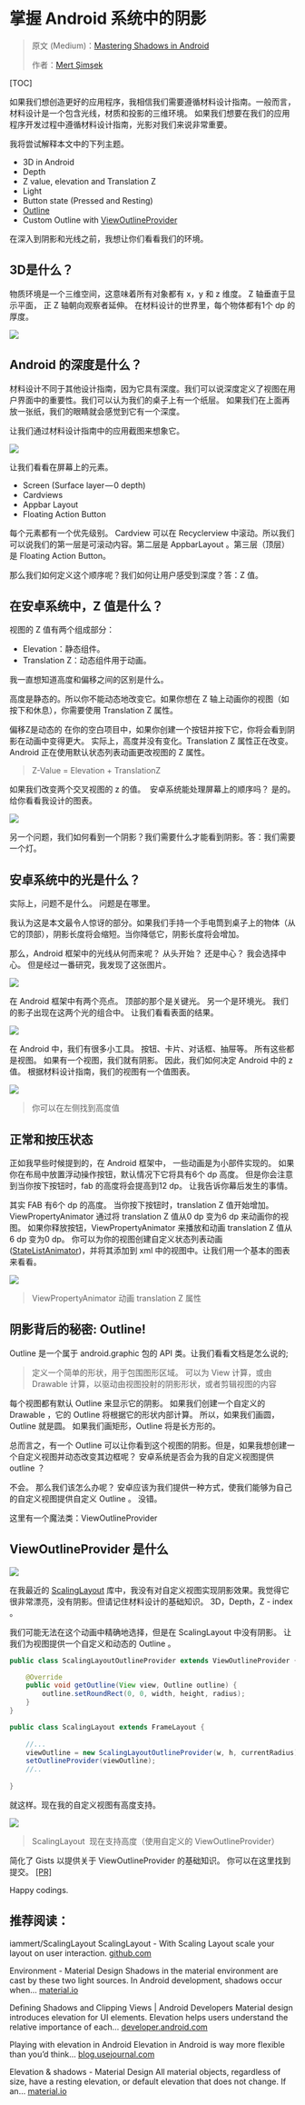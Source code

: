 # 掌握 Android 系统中的阴影

> 原文 (Medium)：[Mastering Shadows in Android](https://android.jlelse.eu/mastering-shadows-in-android-e883ad2c9d5b)
>
> 作者：[Mert Şimşek](https://android.jlelse.eu/@iammert?source=post_header_lockup)

[TOC]

如果我们想创造更好的应用程序，我相信我们需要遵循材料设计指南。一般而言，材料设计是一个包含光线，材质和投影的三维环境。 如果我们想要在我们的应用程序开发过程中遵循材料设计指南，光影对我们来说非常重要。

我将尝试解释本文中的下列主题。

- 3D in Android
- Depth
- Z value, elevation and Translation Z
- Light
- Button state (Pressed and Resting)
- [Outline](https://developer.android.com/reference/android/graphics/Outline.html)
- Custom Outline with [ViewOutlineProvider](https://developer.android.com/reference/android/view/ViewOutlineProvider.html)

在深入到阴影和光线之前，我想让你们看看我们的环境。 

## 3D是什么？

物质环境是一个三维空间，这意味着所有对象都有 x，y 和 z 维度。 Z 轴垂直于显示平面， 正 Z 轴朝向观察者延伸。 在材料设计的世界里，每个物体都有1个 dp 的厚度。

![](https://ws3.sinaimg.cn/large/006tKfTcgy1frowccpy8yj30m80e13z4.jpg)

## Android 的深度是什么？

材料设计不同于其他设计指南，因为它具有深度。我们可以说深度定义了视图在用户界面中的重要性。我们可以认为我们的桌子上有一个纸层。 如果我们在上面再放一张纸，我们的眼睛就会感觉到它有一个深度。 

让我们通过材料设计指南中的应用截图来想象它。

![](https://ws2.sinaimg.cn/large/006tKfTcgy1frowchsdznj31jk0mzdmh.jpg)

让我们看看在屏幕上的元素。

- Screen (Surface layer — 0 depth) 
- Cardviews 
- Appbar Layout 
- Floating Action Button 

每个元素都有一个优先级别。 Cardview 可以在 Recyclerview 中滚动。所以我们可以说我们的第一层是可滚动内容。第二层是 AppbarLayout 。第三层（顶层）是 Floating Action Button。

那么我们如何定义这个顺序呢？我们如何让用户感受到深度？答：Z 值。

## 在安卓系统中，Z 值是什么？

视图的 Z 值有两个组成部分：

- Elevation：静态组件。 
- Translation Z：动态组件用于动画。

我一直想知道高度和偏移之间的区别是什么。 

高度是静态的。所以你不能动态地改变它。如果你想在 Z 轴上动画你的视图（如按下和休息），你需要使用 Translation Z 属性。

偏移Z是动态的 在你的空白项目中，如果你创建一个按钮并按下它，你将会看到阴影在动画中变得更大。 实际上，高度并没有变化。Translation Z 属性正在改变。 Android 正在使用默认状态列表动画更改视图的 Z 属性。

> Z-Value = Elevation + TranslationZ

如果我们改变两个交叉视图的 z 的值。   安卓系统能处理屏幕上的顺序吗？ 是的。给你看看我设计的图表。 

![](https://ws2.sinaimg.cn/large/006tKfTcgy1frowcl7cjnj30rs0fhdgx.jpg)

另一个问题，我们如何看到一个阴影？我们需要什么才能看到阴影。答：我们需要一个灯。

## 安卓系统中的光是什么？

实际上，问题不是什么。 问题是在哪里。 

我认为这是本文最令人惊讶的部分。如果我们手持一个手电筒到桌子上的物体（从它的顶部），阴影长度将会缩短。当你降低它，阴影长度将会增加。

那么，Android 框架中的光线从何而来呢？ 从头开始？ 还是中心？ 我会选择中心。 但是经过一番研究，我发现了这张图片。 

![](https://ws2.sinaimg.cn/large/006tKfTcgy1frowcnqrzyj30m80euq34.jpg)

在 Android 框架中有两个亮点。 顶部的那个是关键光。 另一个是环境光。 我们的影子出现在这两个光的组合中。 让我们看看表面的结果。 

![](https://ws3.sinaimg.cn/large/006tKfTcgy1frowcqi1boj30xk0cot8p.jpg)

在 Android 中，我们有很多小工具。 按钮、卡片、对话框、抽屉等。 所有这些都是视图。 如果有一个视图，我们就有阴影。 因此，我们如何决定 Android 中的 z 值。 根据材料设计指南，我们的视图有一个值图表。 

![](https://ws1.sinaimg.cn/large/006tKfTcgy1frowctljycj31jk0mzwgy.jpg)

> 你可以在左侧找到高度值

## 正常和按压状态

正如我早些时候提到的，在 Android 框架中， 一些动画是为小部件实现的。 如果你在布局中放置浮动操作按钮，默认情况下它将具有6个 dp 高度。 但是你会注意到当你按下按钮时，fab 的高度将会提高到12 dp。 让我告诉你幕后发生的事情。

其实 FAB 有6个 dp 的高度。 当你按下按钮时，translation Z 值开始增加。 ViewPropertyAnimator 通过将 translation Z 值从0 dp 变为6 dp 来动画你的视图。 如果你释放按钮，ViewPropertyAnimator 来播放和动画  translation Z 值从6 dp 变为0  dp。 你可以为你的视图创建自定义状态列表动画([StateListAnimator](https://developer.android.com/reference/android/animation/StateListAnimator))，并将其添加到 xml 中的视图中。让我们用一个基本的图表来看看。 

![](https://ws2.sinaimg.cn/large/006tKfTcgy1frowcwwvg7j31jk0nb0vw.jpg)

> ViewPropertyAnimator 动画 translation Z 属性

## 阴影背后的秘密: Outline!

Outline 是一个属于 android.graphic 包的 API 类。让我们看看文档是怎么说的; 

> 定义一个简单的形状，用于包围图形区域。 可以为 View 计算，或由 Drawable 计算，以驱动由视图投射的阴影形状，或者剪辑视图的内容 

每个视图都有默认 Outline 来显示它的阴影。 如果我们创建一个自定义的 Drawable ，它的 Outline 将根据它的形状内部计算。 所以，如果我们画圆，Outline 就是圆。 如果我们画矩形，Outline 将是长方形的。 

总而言之，有一个 Outline 可以让你看到这个视图的阴影。但是，如果我想创建一个自定义视图并动态改变其边框呢？ 安卓系统是否会为我的自定义视图提供 outline ？

不会。 那么我们该怎么办呢？ 安卓应该为我们提供一种方式，使我们能够为自己的自定义视图提供自定义 Outline 。 没错。 

这里有一个魔法类：ViewOutlineProvider

## ViewOutlineProvider 是什么

![](https://cdn-images-1.medium.com/max/600/1*ppe2F4ofnwWan2Z_tHwKLw.gif)

在我最近的 [ScalingLayout](https://github.com/iammert/ScalingLayout) 库中，我没有对自定义视图实现阴影效果。我觉得它很非常漂亮，没有阴影。但请记住材料设计的基础知识。 3D，Depth，Z - index 。

我们可能无法在这个动画中精确地选择，但是在 ScalingLayout 中没有阴影。 让我们为视图提供一个自定义和动态的 Outline 。 

```java
public class ScalingLayoutOutlineProvider extends ViewOutlineProvider {

    @Override
    public void getOutline(View view, Outline outline) {
        outline.setRoundRect(0, 0, width, height, radius);
    }
}
```

```java
public class ScalingLayout extends FrameLayout {
    
    //...
    viewOutline = new ScalingLayoutOutlineProvider(w, h, currentRadius);
    setOutlineProvider(viewOutline);
    //..
    
}
```

就这样。现在我的自定义视图有高度支持。

![](https://ws4.sinaimg.cn/large/006tKfTcgy1frowetinohj31jk0efdhe.jpg)

> ScalingLayout  现在支持高度（使用自定义的 ViewOutlineProvider）

简化了 Gists 以提供关于 ViewOutlineProvider 的基础知识。 你可以在这里找到提交。 [[PR]](https://github.com/iammert/ScalingLayout/commit/6cfd01f5f4e9c867f3555e68237de46b56c11004)

Happy codings.

## 推荐阅读：

iammert/ScalingLayout ScalingLayout - With Scaling Layout scale your layout on user interaction. [github.com](https://github.com/iammert/ScalingLayout)

Environment - Material Design Shadows in the material environment are cast by these two light sources. In Android development, shadows occur when… [material.io](https://material.io/guidelines/material-design/environment.html#)

Defining Shadows and Clipping Views | Android Developers Material design introduces elevation for UI elements. Elevation helps users understand the relative importance of each… [developer.android.com](https://developer.android.com/training/material/shadows-clipping.html)

Playing with elevation in Android Elevation in Android is way more flexible than you’d think… [blog.usejournal.com](https://blog.usejournal.com/playing-with-elevation-in-android-91af4f3be596)

Elevation & shadows - Material Design All material objects, regardless of size, have a resting elevation, or default elevation that does not change. If an… [material.io](https://material.io/guidelines/material-design/elevation-shadows.html)

